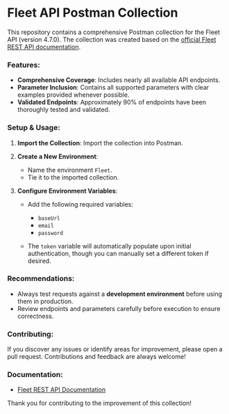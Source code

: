 # Fleet API Postman Collection

This repository contains a comprehensive Postman collection for the Fleet API (version 4.7.0). The collection was created based on the [official Fleet REST API documentation](https://fleetdm.com/docs/rest-api/rest-api#rest-api).

### Features:

* **Comprehensive Coverage**: Includes nearly all available API endpoints.
* **Parameter Inclusion**: Contains all supported parameters with clear examples provided whenever possible.
* **Validated Endpoints**: Approximately 90% of endpoints have been thoroughly tested and validated.

### Setup & Usage:

1. **Import the Collection**: Import the collection into Postman.
2. **Create a New Environment**:

   * Name the environment `Fleet`.
   * Tie it to the imported collection.
3. **Configure Environment Variables**:

   * Add the following required variables:

     * `baseUrl`
     * `email`
     * `password`
   * The `token` variable will automatically populate upon initial authentication, though you can manually set a different token if desired.

### Recommendations:

* Always test requests against a **development environment** before using them in production.
* Review endpoints and parameters carefully before execution to ensure correctness.

### Contributing:

If you discover any issues or identify areas for improvement, please open a pull request. Contributions and feedback are always welcome!

### Documentation:

* [Fleet REST API Documentation](https://fleetdm.com/docs/rest-api/rest-api#rest-api)

Thank you for contributing to the improvement of this collection!
